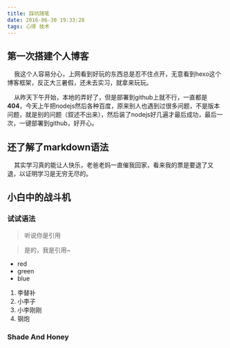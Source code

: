 ```yaml
---
title: 踩坑随笔
date: 2016-06-30 19:33:28
tags: 心得 技术
---
```

## 第一次搭建个人博客 ##

&#160;&#160;&#160;&#160;我这个人容易分心，上网看到好玩的东西总是忍不住点开，无意看到hexo这个博客框架，反正大三暑假，还未去实习，就拿来玩玩。

&#160;&#160;&#160;&#160;从昨天下午开始，本地的弄好了，但是部署到github上就不行，一直都是**404**，今天上午把nodejs然后各种百度，原来别人也遇到过很多问题，不是版本问题，就是别的问题（叙述不出来），然后装了nodejs好几遍才最后成功，最后一次，一键部署到github，好开心。

## 还了解了markdown语法

&#160;&#160;&#160;&#160;其实学习真的能让人快乐，老爸老妈一直催我回家，看来我的票是要退了又退，以证明学习是无穷无尽的。

## 小白中的战斗机

### 试试语法

> 听说你是引用

> 是的，我是引用~

+ red
+ green
+ blue

1. 李替补
2. 小李子
3. 小李刚刚
4. 钢炮

### Shade And Honey

<!--<iframe frameborder="no" border="0" marginwidth="0" marginheight="0" width=330 height=86 src="http://music.163.com/outchain/player?type=2&id=&19163442auto=0&height=66"></iframe>-->